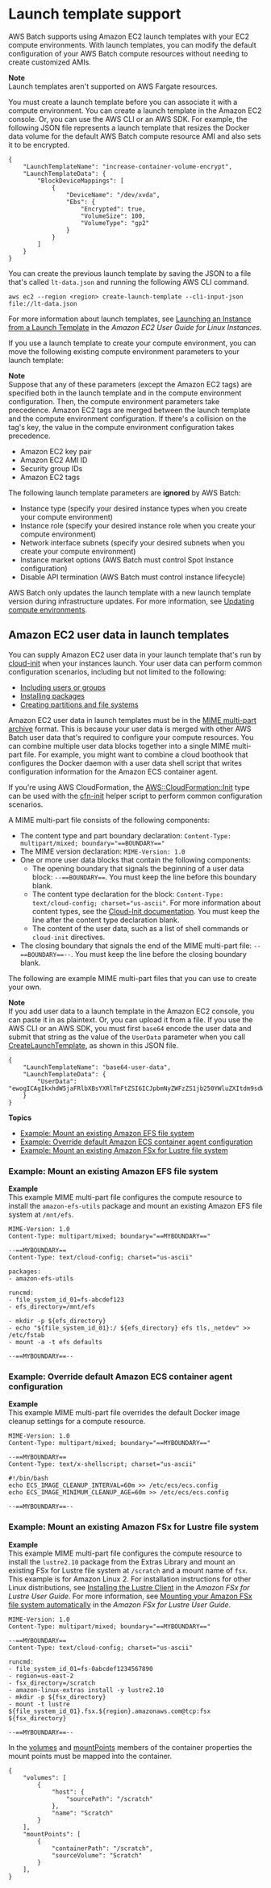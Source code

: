 # Launch template support<a name="launch-templates"></a>

AWS Batch supports using Amazon EC2 launch templates with your EC2 compute environments\. With launch templates, you can modify the default configuration of your AWS Batch compute resources without needing to create customized AMIs\.

**Note**  
Launch templates aren't supported on AWS Fargate resources\.

You must create a launch template before you can associate it with a compute environment\. You can create a launch template in the Amazon EC2 console\. Or, you can use the AWS CLI or an AWS SDK\. For example, the following JSON file represents a launch template that resizes the Docker data volume for the default AWS Batch compute resource AMI and also sets it to be encrypted\.

```
{
    "LaunchTemplateName": "increase-container-volume-encrypt",
    "LaunchTemplateData": {
        "BlockDeviceMappings": [
            {
                "DeviceName": "/dev/xvda",
                "Ebs": {
                    "Encrypted": true,
                    "VolumeSize": 100,
                    "VolumeType": "gp2"
                }
            }
        ]
    }
}
```

You can create the previous launch template by saving the JSON to a file that's called `lt-data.json` and running the following AWS CLI command\.

```
aws ec2 --region <region> create-launch-template --cli-input-json file://lt-data.json
```

For more information about launch templates, see [Launching an Instance from a Launch Template](https://docs.aws.amazon.com/AWSEC2/latest/UserGuide/ec2-launch-templates.html) in the *Amazon EC2 User Guide for Linux Instances*\.

If you use a launch template to create your compute environment, you can move the following existing compute environment parameters to your launch template:

**Note**  
Suppose that any of these parameters \(except the Amazon EC2 tags\) are specified both in the launch template and in the compute environment configuration\. Then, the compute environment parameters take precedence\. Amazon EC2 tags are merged between the launch template and the compute environment configuration\. If there's a collision on the tag's key, the value in the compute environment configuration takes precedence\.
+ Amazon EC2 key pair
+ Amazon EC2 AMI ID
+ Security group IDs
+ Amazon EC2 tags

The following launch template parameters are **ignored** by AWS Batch:
+ Instance type \(specify your desired instance types when you create your compute environment\)
+ Instance role \(specify your desired instance role when you create your compute environment\)
+ Network interface subnets \(specify your desired subnets when you create your compute environment\)
+ Instance market options \(AWS Batch must control Spot Instance configuration\)
+ Disable API termination \(AWS Batch must control instance lifecycle\)

AWS Batch only updates the launch template with a new launch template version during infrastructure updates\. For more information, see [Updating compute environments](updating-compute-environments.md)\.

## Amazon EC2 user data in launch templates<a name="lt-user-data"></a>

You can supply Amazon EC2 user data in your launch template that's run by [cloud\-init](https://cloudinit.readthedocs.io/en/latest/index.html) when your instances launch\. Your user data can perform common configuration scenarios, including but not limited to the following:
+ [Including users or groups](https://cloudinit.readthedocs.io/en/latest/topics/examples.html#including-users-and-groups)
+ [Installing packages](https://cloudinit.readthedocs.io/en/latest/topics/examples.html#install-arbitrary-packages)
+ [Creating partitions and file systems](https://cloudinit.readthedocs.io/en/latest/topics/examples.html#create-partitions-and-filesystems)

Amazon EC2 user data in launch templates must be in the [MIME multi\-part archive](https://cloudinit.readthedocs.io/en/latest/topics/format.html#mime-multi-part-archive) format\. This is because your user data is merged with other AWS Batch user data that's required to configure your compute resources\. You can combine multiple user data blocks together into a single MIME multi\-part file\. For example, you might want to combine a cloud boothook that configures the Docker daemon with a user data shell script that writes configuration information for the Amazon ECS container agent\.

If you're using AWS CloudFormation, the [AWS::CloudFormation::Init](https://docs.aws.amazon.com/AWSCloudFormation/latest/UserGuide/aws-resource-init.html) type can be used with the [cfn\-init](https://docs.aws.amazon.com/AWSCloudFormation/latest/UserGuide/cfn-init.html) helper script to perform common configuration scenarios\.

A MIME multi\-part file consists of the following components:
+ The content type and part boundary declaration: `Content-Type: multipart/mixed; boundary="==BOUNDARY=="`
+ The MIME version declaration: `MIME-Version: 1.0`
+ One or more user data blocks that contain the following components:
  + The opening boundary that signals the beginning of a user data block: `--==BOUNDARY==`\. You must keep the line before this boundary blank\.
  + The content type declaration for the block: `Content-Type: text/cloud-config; charset="us-ascii"`\. For more information about content types, see the [Cloud\-Init documentation](https://cloudinit.readthedocs.io/en/latest/topics/format.html)\. You must keep the line after the content type declaration blank\.
  + The content of the user data, such as a list of shell commands or `cloud-init` directives\.
+ The closing boundary that signals the end of the MIME multi\-part file: `--==BOUNDARY==--`\. You must keep the line before the closing boundary blank\.

The following are example MIME multi\-part files that you can use to create your own\.

**Note**  
If you add user data to a launch template in the Amazon EC2 console, you can paste it in as plaintext\. Or, you can upload it from a file\. If you use the AWS CLI or an AWS SDK, you must first `base64` encode the user data and submit that string as the value of the `UserData` parameter when you call [CreateLaunchTemplate](https://docs.aws.amazon.com/AWSEC2/latest/APIReference/API_CreateLaunchTemplate.html), as shown in this JSON file\.  

```
{
    "LaunchTemplateName": "base64-user-data",
    "LaunchTemplateData": {
        "UserData": "ewogICAgIkxhdW5jaFRlbXBsYXRlTmFtZSI6ICJpbmNyZWFzZS1jb250YWluZXItdm9sdW..."
    }
}
```

**Topics**
+ [Example: Mount an existing Amazon EFS file system](#example-mount-an-existing-amazon-efs-file-system)
+ [Example: Override default Amazon ECS container agent configuration](#example-override-default-amazon-ecs-container-agent-configuration)
+ [Example: Mount an existing Amazon FSx for Lustre file system](#example-mount-an-existing-amazon-fsx-for-lustre-file-system)

### Example: Mount an existing Amazon EFS file system<a name="example-mount-an-existing-amazon-efs-file-system"></a>

**Example**  
This example MIME multi\-part file configures the compute resource to install the `amazon-efs-utils` package and mount an existing Amazon EFS file system at `/mnt/efs`\.  

```
MIME-Version: 1.0
Content-Type: multipart/mixed; boundary="==MYBOUNDARY=="

--==MYBOUNDARY==
Content-Type: text/cloud-config; charset="us-ascii"

packages:
- amazon-efs-utils

runcmd:
- file_system_id_01=fs-abcdef123
- efs_directory=/mnt/efs

- mkdir -p ${efs_directory}
- echo "${file_system_id_01}:/ ${efs_directory} efs tls,_netdev" >> /etc/fstab
- mount -a -t efs defaults

--==MYBOUNDARY==--
```

### Example: Override default Amazon ECS container agent configuration<a name="example-override-default-amazon-ecs-container-agent-configuration"></a>

**Example**  
This example MIME multi\-part file overrides the default Docker image cleanup settings for a compute resource\.  

```
MIME-Version: 1.0
Content-Type: multipart/mixed; boundary="==MYBOUNDARY=="

--==MYBOUNDARY==
Content-Type: text/x-shellscript; charset="us-ascii"

#!/bin/bash
echo ECS_IMAGE_CLEANUP_INTERVAL=60m >> /etc/ecs/ecs.config
echo ECS_IMAGE_MINIMUM_CLEANUP_AGE=60m >> /etc/ecs/ecs.config

--==MYBOUNDARY==--
```

### Example: Mount an existing Amazon FSx for Lustre file system<a name="example-mount-an-existing-amazon-fsx-for-lustre-file-system"></a>

**Example**  
This example MIME multi\-part file configures the compute resource to install the `lustre2.10` package from the Extras Library and mount an existing FSx for Lustre file system at `/scratch` and a mount name of `fsx`\. This example is for Amazon Linux 2\. For installation instructions for other Linux distributions, see [Installing the Lustre Client](https://docs.aws.amazon.com/fsx/latest/LustreGuide/install-lustre-client.html) in the *Amazon FSx for Lustre User Guide*\. For more information, see [Mounting your Amazon FSx file system automatically](https://docs.aws.amazon.com/fsx/latest/LustreGuide/mount-fs-auto-mount-onreboot.html) in the *Amazon FSx for Lustre User Guide*\.  

```
MIME-Version: 1.0
Content-Type: multipart/mixed; boundary="==MYBOUNDARY=="

--==MYBOUNDARY==
Content-Type: text/cloud-config; charset="us-ascii"

runcmd:
- file_system_id_01=fs-0abcdef1234567890
- region=us-east-2
- fsx_directory=/scratch
- amazon-linux-extras install -y lustre2.10
- mkdir -p ${fsx_directory}
- mount -t lustre ${file_system_id_01}.fsx.${region}.amazonaws.com@tcp:fsx ${fsx_directory}

--==MYBOUNDARY==--
```
In the [volumes](https://docs.aws.amazon.com/batch/latest/APIReference/API_ContainerProperties.html#Batch-Type-ContainerProperties-volumes) and [mountPoints](https://docs.aws.amazon.com/batch/latest/APIReference/API_ContainerProperties.html#Batch-Type-ContainerProperties-mountPoints) members of the container properties the mount points must be mapped into the container\.  

```
{
    "volumes": [
        {
            "host": {
                "sourcePath": "/scratch"
            },
            "name": "Scratch"
        }
    ],
    "mountPoints": [
        {
            "containerPath": "/scratch",
            "sourceVolume": "Scratch"
        }
    ],
}
```